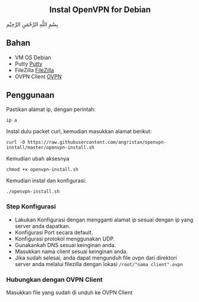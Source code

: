<h2 align="center">Instal OpenVPN for Debian</h2>
بِسْمِ اللَّهِ الرَّحْمَنِ الرَّحِيْم

## Bahan
- VM OS Debian 
- Putty [Putty](https://putty.org/)
- FileZilla [FileZilla](https://filezilla-project.org/)
- OVPN Client [OVPN](https://openvpn.net/)

## Penggunaan 

Pastikan alamat ip, dengan perintah:
```
ip a
```

Instal dulu packet curl, kemudian masukkan alamat berikut:
```
curl -O https://raw.githubusercontent.com/angristan/openvpn-install/master/openvpn-install.sh
```

Kemudian ubah aksesnya

```
chmod +x openvpn-install.sh
```

Kemudian instal dan konfigurasi:

```
./openvpn-install.sh
```
### Step Konfigurasi
- Lakukan Konfigurasi dengan mengganti alamat ip sesuai dengan ip yang server anda dapatkan.
- Konfigurasi Port secara default.
- Konfigurasi protokol menggunakan UDP.
- Gunakankah DNS sesuai keinginan anda. 
- Masukkan nama client sesuai keinginan anda.
- Jika sudah selesai, anda dapat mengunduh file ovpn dari direktori server anda melalui filezilla dengan lokasi `/root/"nama client".ovpn`

### Hubungkan dengan OVPN Client
Masukkan file yang sudah di unduh ke OVPN Client 
